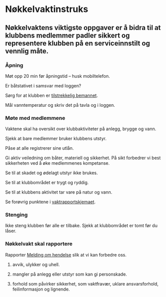 # Nøkkelvaktinstruks

## Nøkkelvaktens viktigste oppgaver er å bidra til at klubbens medlemmer padler sikkert og representere klubben på en serviceinnstilt og vennlig måte.

### Åpning

Møt opp 20 min før åpningstid – husk mobiltelefon.

Er båtstativet i samsvar med loggen?

Sørg for at klubben er [tilstrekkelig bemannet](/dokumenter/ved-underbemanning).

Mål vanntemperatur og skriv det på tavla og i loggen.

### Møte med medlemmene

Vaktene skal ha oversikt over klubbaktiviteter på anlegg, brygge og vann.

Sjekk at bare medlemmer bruker klubbens utstyr.

Påse at alle registrerer sine utlån.

Gi aktiv veiledning om båter, materiell og sikkerhet. På sikt forbedrer vi best
sikkerheten ved å øke medlemmenes kompetanse.

Se til at skadet og ødelagt utstyr ikke brukes.

Se til at klubbområdet er trygt og ryddig.

Se til at klubbens aktivitet tar vare på natur og vann.

Se forøvrig punktene i [vaktrapportskjemaet](/dokumenter/vaktrapportskjemaet).

### Stenging

Ikke steng klubben før alle er tilbake. Sjekk at klubbområdet er tomt før du
låser.

### Nøkkelvakt skal rapportere

Rapporter [Melding om hendelse](/dokumenter/hms-hendelse) slik at vi kan
forbedre oss.

1. avvik, ulykker og uhell.

2. mangler på anlegg eller utstyr som kan gi personskade.

3. forhold som påvirker sikkerhet, som vaktfravær, uklare ansvarsforhold,
   feilinformasjon og lignende.
